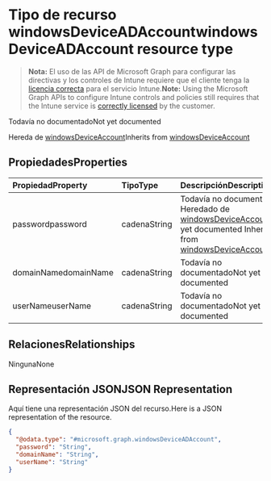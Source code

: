 # <a name="windowsdeviceadaccount-resource-type"></a><span data-ttu-id="2c755-101">Tipo de recurso windowsDeviceADAccount</span><span class="sxs-lookup"><span data-stu-id="2c755-101">windowsDeviceADAccount resource type</span></span>

> <span data-ttu-id="2c755-102">**Nota:** El uso de las API de Microsoft Graph para configurar las directivas y los controles de Intune requiere que el cliente tenga la [licencia correcta](https://go.microsoft.com/fwlink/?linkid=839381) para el servicio Intune.</span><span class="sxs-lookup"><span data-stu-id="2c755-102">**Note:** Using the Microsoft Graph APIs to configure Intune controls and policies still requires that the Intune service is [correctly licensed](https://go.microsoft.com/fwlink/?linkid=839381) by the customer.</span></span>

<span data-ttu-id="2c755-103">Todavía no documentado</span><span class="sxs-lookup"><span data-stu-id="2c755-103">Not yet documented</span></span>

<span data-ttu-id="2c755-104">Hereda de [windowsDeviceAccount](../resources/intune_devices_windowsdeviceaccount.md)</span><span class="sxs-lookup"><span data-stu-id="2c755-104">Inherits from [windowsDeviceAccount](../resources/intune_devices_windowsdeviceaccount.md)</span></span>

## <a name="properties"></a><span data-ttu-id="2c755-105">Propiedades</span><span class="sxs-lookup"><span data-stu-id="2c755-105">Properties</span></span>
|<span data-ttu-id="2c755-106">Propiedad</span><span class="sxs-lookup"><span data-stu-id="2c755-106">Property</span></span>|<span data-ttu-id="2c755-107">Tipo</span><span class="sxs-lookup"><span data-stu-id="2c755-107">Type</span></span>|<span data-ttu-id="2c755-108">Descripción</span><span class="sxs-lookup"><span data-stu-id="2c755-108">Description</span></span>|
|:---|:---|:---|
|<span data-ttu-id="2c755-109">password</span><span class="sxs-lookup"><span data-stu-id="2c755-109">password</span></span>|<span data-ttu-id="2c755-110">cadena</span><span class="sxs-lookup"><span data-stu-id="2c755-110">String</span></span>|<span data-ttu-id="2c755-111">Todavía no documentado Heredado de [windowsDeviceAccount](../resources/intune_devices_windowsdeviceaccount.md)</span><span class="sxs-lookup"><span data-stu-id="2c755-111">Not yet documented Inherited from [windowsDeviceAccount](../resources/intune_devices_windowsdeviceaccount.md)</span></span>|
|<span data-ttu-id="2c755-112">domainName</span><span class="sxs-lookup"><span data-stu-id="2c755-112">domainName</span></span>|<span data-ttu-id="2c755-113">cadena</span><span class="sxs-lookup"><span data-stu-id="2c755-113">String</span></span>|<span data-ttu-id="2c755-114">Todavía no documentado</span><span class="sxs-lookup"><span data-stu-id="2c755-114">Not yet documented</span></span>|
|<span data-ttu-id="2c755-115">userName</span><span class="sxs-lookup"><span data-stu-id="2c755-115">userName</span></span>|<span data-ttu-id="2c755-116">cadena</span><span class="sxs-lookup"><span data-stu-id="2c755-116">String</span></span>|<span data-ttu-id="2c755-117">Todavía no documentado</span><span class="sxs-lookup"><span data-stu-id="2c755-117">Not yet documented</span></span>|

## <a name="relationships"></a><span data-ttu-id="2c755-118">Relaciones</span><span class="sxs-lookup"><span data-stu-id="2c755-118">Relationships</span></span>
<span data-ttu-id="2c755-119">Ninguna</span><span class="sxs-lookup"><span data-stu-id="2c755-119">None</span></span>
## <a name="json-representation"></a><span data-ttu-id="2c755-120">Representación JSON</span><span class="sxs-lookup"><span data-stu-id="2c755-120">JSON Representation</span></span>
<span data-ttu-id="2c755-121">Aquí tiene una representación JSON del recurso.</span><span class="sxs-lookup"><span data-stu-id="2c755-121">Here is a JSON representation of the resource.</span></span>
<!-- {
  "blockType": "resource",
  "@odata.type": "microsoft.graph.windowsDeviceADAccount"
}
-->
``` json
{
  "@odata.type": "#microsoft.graph.windowsDeviceADAccount",
  "password": "String",
  "domainName": "String",
  "userName": "String"
}
```



